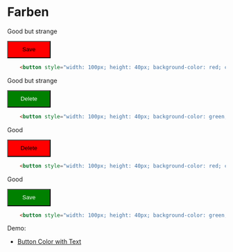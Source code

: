 # Farben

<div class="flex flex-wrap">
<div class="w-1/6">
	<p>
		Good but strange
	<p>
</div>
<div class="w-2/6">
	<button style="width: 100px; height: 40px; background-color: red; color: black;">Save</buton>
</div>
<div class="w-3/6">

``` html
	<button style="width: 100px; height: 40px; background-color: red; color: black;">Save</buton>
```
</div>
<div class="w-1/6">
	<p>
		Good but strange
	<p>
</div>
<div class="w-2/6">
	<button style="width: 100px; height: 40px; background-color: green; color: white;">Delete</buton>
</div>
<div class="w-3/6">

``` html
	<button style="width: 100px; height: 40px; background-color: green; color: white;">Delete</buton>
```
</div>
</div>

<div class="flex flex-wrap">
<div class="w-1/6">
	<p>
		Good
	<p>
</div>
<div class="w-2/6">
	<button style="width: 100px; height: 40px; background-color: red; color: black;">Delete</buton>
</div>
<div class="w-3/6">

``` html
	<button style="width: 100px; height: 40px; background-color: red; color: black;">Delete</buton>
```
</div>
<div class="w-1/6">
	<p>
		Good
	<p>
</div>
<div class="w-2/6">
	<button style="width: 100px; height: 40px; background-color: green; color: white;">Save</buton>
</div>
<div class="w-3/6">

``` html
	<button style="width: 100px; height: 40px; background-color: green; color: white;">Save</buton>
```
</div>
</div>

Demo: 
- [Button Color with Text](/accessibility-crash-course/demo/colors-button-text)

